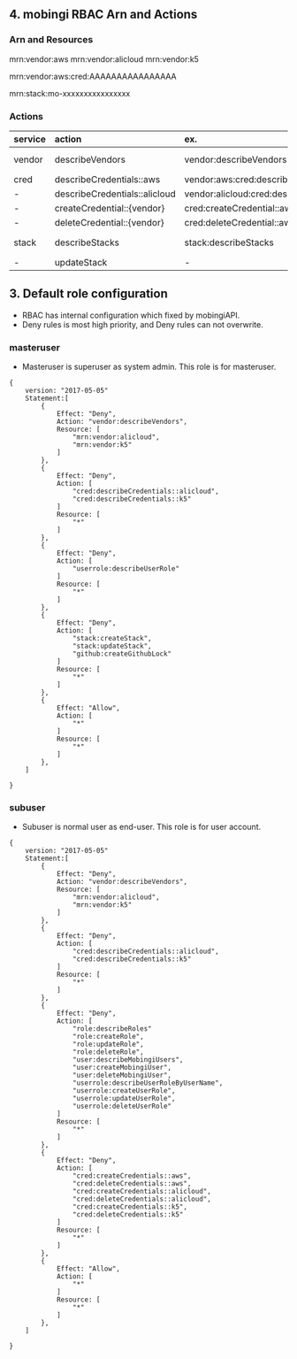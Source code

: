 
## 4. mobingi RBAC Arn and Actions

### Arn and Resources

mrn:vendor:aws
mrn:vendor:alicloud
mrn:vendor:k5


mrn:vendor:aws:cred:AAAAAAAAAAAAAAAA


mrn:stack:mo-xxxxxxxxxxxxxxxx

### Actions

|service|action|ex.|endpoint|note|
|:--|:--|:--|:--|:--|
|vendor|describeVendors|vendor:describeVendors|/vendors|filter, vendor|
|cred|describeCredentials::aws|vendor:aws:cred:describeCredentials::aws|/credentials/aws|filter, id|
|-|describeCredentials::alicloud|vendor:alicloud:cred:describeCredentials::alicloud|/credentials/alicloud|filter, id|
|-|createCredential::{vendor}|cred:createCredential::aws|-|filter, id|
|-|deleteCredential::{vendor}|cred:deleteCredential::aws|-|filter, id|
|stack|describeStacks|stack:describeStacks|/alm/stack|filter, stack_id|
|-|updateStack|-|-|




## 3. Default role configuration

 - RBAC has internal configuration which fixed by mobingiAPI.
 - Deny rules is most high priority, and Deny rules can not overwrite.

### masteruser

 - Masteruser is superuser as system admin. This role is for masteruser.

```
{
    version: "2017-05-05"
    Statement:[
        {
            Effect: "Deny",
            Action: "vendor:describeVendors",
            Resource: [
                "mrn:vendor:alicloud",
                "mrn:vendor:k5"
            ]
        },
        {
            Effect: "Deny",
            Action: [
                "cred:describeCredentials::alicloud",
                "cred:describeCredentials::k5"
            ]
            Resource: [
                "*"
            ]
        },
        {
            Effect: "Deny",
            Action: [
                "userrole:describeUserRole"
            ]
            Resource: [
                "*"
            ]
        },
        {
            Effect: "Deny",
            Action: [
                "stack:createStack",
                "stack:updateStack",
                "github:createGithubLock"
            ]
            Resource: [
                "*"
            ]
        },
        {
            Effect: "Allow",
            Action: [
                "*"
            ]
            Resource: [
                "*"
            ]
        },
    ]

}
```

### subuser

 - Subuser is normal user as end-user. This role is for user account.

```
{
    version: "2017-05-05"
    Statement:[
        {
            Effect: "Deny",
            Action: "vendor:describeVendors",
            Resource: [
                "mrn:vendor:alicloud",
                "mrn:vendor:k5"
            ]
        },
        {
            Effect: "Deny",
            Action: [
                "cred:describeCredentials::alicloud",
                "cred:describeCredentials::k5"
            ]
            Resource: [
                "*"
            ]
        },
        {
            Effect: "Deny",
            Action: [
                "role:describeRoles"
                "role:createRole",
                "role:updateRole",
                "role:deleteRole",
                "user:describeMobingiUsers",
                "user:createMobingiUser",
                "user:deleteMobingiUser",
                "userrole:describeUserRoleByUserName",
                "userrole:createUserRole",
                "userrole:updateUserRole",
                "userrole:deleteUserRole"
            ]
            Resource: [
                "*"
            ]
        },
        {
            Effect: "Deny",
            Action: [
                "cred:createCredentials::aws",
                "cred:deleteCredentials::aws",
                "cred:createCredentials::alicloud",
                "cred:deleteCredentials::alicloud",
                "cred:createCredentials::k5",
                "cred:deleteCredentials::k5"
            ]
            Resource: [
                "*"
            ]
        },
        {
            Effect: "Allow",
            Action: [
                "*"
            ]
            Resource: [
                "*"
            ]
        },
    ]

}

```
